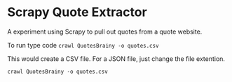 # Scrapy Quote Extractor

A experiment using Scrapy to pull out quotes from a quote website. 

To run type code `crawl QuotesBrainy -o quotes.csv` 

This would create a CSV file. For a JSON file, just change the file extention.

`crawl QuotesBrainy -o quotes.csv` 
